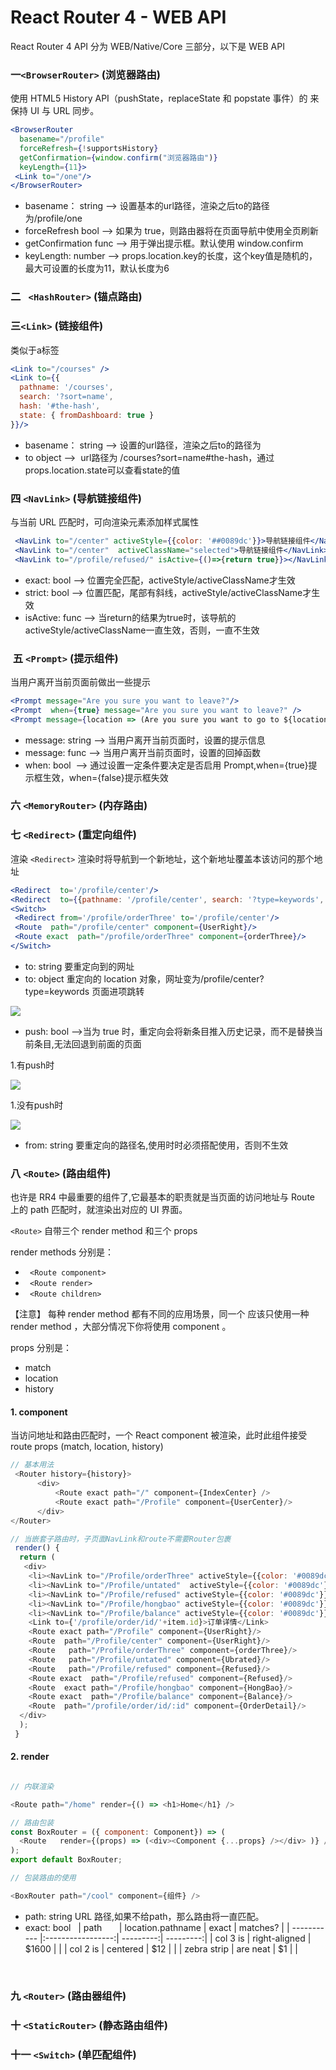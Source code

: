 # React Router 4 - WEB API
React Router 4 API 分为 WEB/Native/Core 三部分，以下是 WEB API
### 一```<BrowserRouter>``` (浏览器路由)
使用 HTML5 History API（pushState，replaceState 和 popstate 事件）的 <Router> 来保持 UI 与 URL 同步。
```jsx
<BrowserRouter
  basename="/profile"
  forceRefresh={!supportsHistory}
  getConfirmation={window.confirm("浏览器路由")}
  keyLength={11}>
 <Link to="/one"/>
</BrowserRouter>
```
- basename： string  -->  设置基本的url路径，渲染之后to的路径为/profile/one
- forceRefresh bool  -->  如果为 true，则路由器将在页面导航中使用全页刷新
- getConfirmation func  -->  用于弹出提示框。默认使用 window.confirm
- keyLength: number --> props.location.key的长度，这个key值是随机的，最大可设置的长度为11，默认长度为6

### 二 ``` <HashRouter>``` (锚点路由)

### 三```<Link>``` (链接组件)

类似于a标签

```jsx
<Link to="/courses" />
<Link to={{
  pathname: '/courses',
  search: '?sort=name',
  hash: '#the-hash',
  state: { fromDashboard: true }
}}/>
```
- basename： string  -->  设置的url路径，渲染之后to的路径为
- to object  -->  url路径为 /courses?sort=name#the-hash，通过props.location.state可以查看state的值

### 四 ```<NavLink>``` (导航链接组件)
与当前 URL 匹配时，可向渲染元素添加样式属性
```jsx
 <NavLink to="/center" activeStyle={{color: '##0089dc'}}>导航链接组件</NavLink>
 <NavLink to="/center"  activeClassName="selected">导航链接组件</NavLink>
 <NavLink to="/profile/refused/" isActive={()=>{return true}}></NavLink>
 ```
- exact: bool  --> 位置完全匹配，activeStyle/activeClassName才生效
- strict: bool --> 位置匹配，尾部有斜线，activeStyle/activeClassName才生效
- isActive: func --> 当return的结果为true时，该导航的activeStyle/activeClassName一直生效，否则，一直不生效
###  五 ```<Prompt>``` (提示组件)
当用户离开当前页面前做出一些提示
```jsx
<Prompt message="Are you sure you want to leave?"/>
<Prompt  when={true} message="Are you sure you want to leave?" />
<Prompt message={location => (Are you sure you want to go to ${location.pathname}?`)}/>
 ```
- message: string --> 当用户离开当前页面时，设置的提示信息
- message: func --> 当用户离开当前页面时，设置的回掉函数
- when: bool  --> 通过设置一定条件要决定是否启用 Prompt,when={true}提示框生效，when={false}提示框失效 
### 六 ```<MemoryRouter>``` (内存路由)

### 七 ```<Redirect>``` (重定向组件)
渲染 ```<Redirect>``` 渲染时将导航到一个新地址，这个新地址覆盖本该访问的那个地址
```jsx
<Redirect  to='/profile/center'/>
<Redirect  to={{pathname: '/profile/center', search: '?type=keywords', state: { referrer: "aa" }}}/>
<Switch>
 <Redirect from='/profile/orderThree' to='/profile/center'/>
 <Route  path="/profile/center" component={UserRight}/>
 <Route exact  path="/profile/orderThree" component={orderThree}/>
</Switch>
``` 
- to: string 要重定向到的网址
- to: object 重定向的 location 对象，网址变为/profile/center?type=keywords 页面进项跳转

![](https://github.com/cqq151314/ele/blob/master/note/img/a1.png)

- push: bool -->当为 true 时，重定向会将新条目推入历史记录，而不是替换当前条目,无法回退到前面的页面

1.有push时

![](https://github.com/cqq151314/ele/blob/master/note/img/a2.png)

1.没有push时

![](https://github.com/cqq151314/ele/blob/master/note/img/a3.png)

- from: string 要重定向的路径名,使用时时必须搭配<Switch>使用，否则不生效

### 八 ```<Route>```  (路由组件)
<Route> 也许是 RR4 中最重要的组件了,它最基本的职责就是当页面的访问地址与 Route 上的 path 匹配时，就渲染出对应的 UI 界面。

```<Route>``` 自带三个 render method 和三个 props 

render methods 分别是：
 - ``` <Route component>```
 - ``` <Route render>```
 - ``` <Route children>```

【注意】 每种 render method 都有不同的应用场景，同一个<Route> 应该只使用一种 render method ，大部分情况下你将使用 component 。

props 分别是：
 - match
 - location
 - history
 
#### 1. component
当访问地址和路由匹配时，一个 React component 被渲染，此时此组件接受 route props (match, location, history)


```javascript
// 基本用法
 <Router history={history}>
      <div>
          <Route exact path="/" component={IndexCenter} />
          <Route exact path="/Profile" component={UserCenter}/> 
      </div>
</Router>

// 当嵌套子路由时，子页面NavLink和route不需要Router包裹
 render() {
  return (
   <div>
    <li><NavLink to="/Profile/orderThree" activeStyle={{color: '#0089dc'}} onClick={(e)=>{this.handClick(e)}}>近三个月订单</NavLink></li>
    <li><NavLink to="/Profile/untated"  activeStyle={{color: '#0089dc'}} onClick={(e)=>{this.handClick(e)}}>待评价订单</NavLink></li>
    <li><NavLink to="/Profile/refused" activeStyle={{color: '#0089dc'}}  onClick={(e)=>{this.handClick(e)}}>退单记录</NavLink></li>
    <li><NavLink to="/Profile/hongbao" activeStyle={{color: '#0089dc'}} onClick={(e)=>{this.handClick(e)}}>我的红包</NavLink></li>
    <li><NavLink to="/Profile/balance" activeStyle={{color: '#0089dc'}} onClick={(e)=>{this.handClick(e)}}>账户余额</NavLink></li>
    <Link to={'/profile/order/id/'+item.id}>订单详情</Link>
    <Route exact path="/Profile" component={UserRight}/>
    <Route  path="/Profile/center" component={UserRight}/>
    <Route   path="/Profile/orderThree" component={orderThree}/>
    <Route   path="/Profile/untated" component={Ubrated}/>
    <Route   path="/Profile/refused" component={Refused}/>
    <Route exact  path="/Profile/refused" component={Refused}/>
    <Route  exact path="/Profile/hongbao" component={HongBao}/>
    <Route exact  path="/Profile/balance" component={Balance}/>
    <Route  path="/profile/order/id/:id" component={OrderDetail}/>
  </div>
  );
 }

```
#### 2. render

```javascript

// 内联渲染

<Route path="/home" render={() => <h1>Home</h1} />

// 路由包装
const BoxRouter = ({ component: Component}) => (
  <Route   render={(props) => (<div><Component {...props} /></div> )} />
);
export default BoxRouter;

// 包装路由的使用

<BoxRouter path="/cool" component={组件} />

```
- path: string  URL 路径,如果不给path，那么路由将一直匹配。
- exact: bool  
| path        | location.pathname | exact     |  matches? |
| ----------- |:-----------------:| ---------:| ---------:|
| col 3 is    | right-aligned     | $1600     |           |
| col 2 is    | centered          |   $12     |           |
| zebra strip | are neat          |    $1     |           |

              


### 九 ```<Router>``` (路由器组件)

### 十 ```<StaticRouter>``` (静态路由组件)

### 十一 ```<Switch>``` (单匹配组件)

